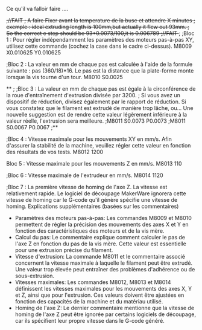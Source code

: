 Ce qu'il va falloir faire ....

<s>
;//FAIT
; A faire Fixer avant la temperature de la buse et attendre X minutes
; exemple : ideal extruding length is 100mm,but actually it flew out 93mm.
; So the correct e step should be 93*0.0073/100,it is 0.006789
;//FAIT
</s>
;
;Bloc 1 : Pour régler indépendamment les paramètres des moteurs pas-à-pas XY, utilisez cette commande (cochez la case dans le cadre ci-dessus).
M8009 X0.010625 Y0.010625

;Bloc 2 : La valeur en mm de chaque pas est calculée à l'aide de la formule suivante : pas (360/18)*16. Le pas est la distance que la plate-forme monte lorsque la vis tourne d'un tour.
M8010 S0.0025

**
;
;Bloc 3 : La valeur en mm de chaque pas est égale à la circonférence de la roue d'entraînement d'extrusion divisée par 3200.
;         Si vous avez un dispositif de réduction, divisez également par le rapport de réduction. Si vous constatez que le filament est extrudé de manière trop lâche, ou... 
          Une nouvelle suggestion est de rendre cette valeur légèrement inférieure à la valeur réelle, l'extrusion sera meilleure.
;M8011 S0.0073 P0.0073
;M8011 S0.0067 P0.0067
;**

;Bloc 4 : Vitesse maximale pour les mouvements XY en mm/s. Afin d'assurer la stabilité de la machine, veuillez régler cette valeur en fonction des résultats de vos tests.
M8012 1200

Bloc 5 : Vitesse maximale pour les mouvements Z en mm/s.
M8013 110

;Bloc 6 : Vitesse maximale de l'extrudeur en mm/s.
M8014 1120
 
;Bloc 7 : La première vitesse de homing de l'axe Z. La vitesse est relativement rapide. Le logiciel de découpage MakerWare ignorera cette vitesse de homing car le G-code qu'il génère spécifie une vitesse de homing.
Explications supplémentaires (basées sur les commentaires)
* Paramètres des moteurs pas-à-pas: Les commandes M8009 et M8010 permettent de régler la précision des mouvements des axes X et Y en fonction des caractéristiques des moteurs et de la vis mère.
* Calcul du pas: Le commentaire explique comment calculer le pas de l'axe Z en fonction du pas de la vis mère. Cette valeur est essentielle pour une extrusion précise du filament.
* Vitesse d'extrusion: La commande M8011 et le commentaire associé concernent la vitesse maximale à laquelle le filament peut être extrudé. Une valeur trop élevée peut entraîner des problèmes d'adhérence ou de sous-extrusion.
* Vitesses maximales: Les commandes M8012, M8013 et M8014 définissent les vitesses maximales pour les mouvements des axes X, Y et Z, ainsi que pour l'extrusion. Ces valeurs doivent être ajustées en fonction des capacités de la machine et du matériau utilisé.
* Homing de l'axe Z: Le dernier commentaire mentionne que la vitesse de homing de l'axe Z peut être ignorée par certains logiciels de découpage, car ils spécifient leur propre vitesse dans le G-code généré.
